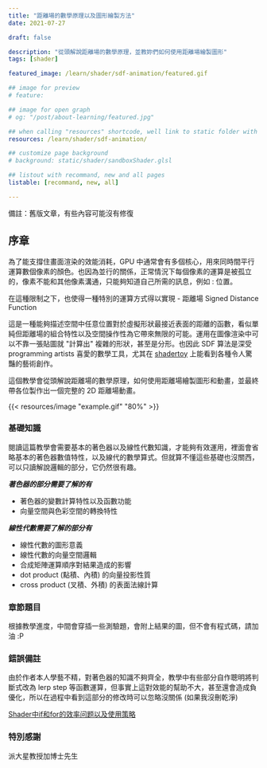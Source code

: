```yaml
---
title: "距離場的數學原理以及圖形繪製方法"
date: 2021-07-27

draft: false

description: "從頭解說距離場的數學原理，並教妳們如何使用距離場繪製圖形"
tags: [shader]

featured_image: /learn/shader/sdf-animation/featured.gif

## image for preview
# feature: 

## image for open graph
# og: "/post/about-learning/featured.jpg"

## when calling "resources" shortcode, well link to static folder with this path 
resources: /learn/shader/sdf-animation/

## customize page background
# background: static/shader/sandboxShader.glsl

## listout with recommand, new and all pages
listable: [recommand, new, all]

---
```


備註：舊版文章，有些內容可能沒有修復

## 序章

為了能支撐住畫面渲染的效能消耗，GPU 中通常會有多個核心，用來同時間平行運算數個像素的顏色。也因為並行的關係，正常情況下每個像素的運算是被孤立的，像素不能和其他像素溝通，只能夠知道自己所需的訊息，例如 : 位置。

在這種限制之下，也使得一種特別的運算方式得以實現 - 距離場 Signed Distance Function

這是一種能夠描述空間中任意位置對於虛擬形狀最接近表面的距離的函數，看似單純但距離場的組合特性以及空間操作性為它帶來無限的可能。運用在圖像渲染中可以不靠一張貼圖就 "計算出" 複雜的形狀，甚至是分形。也因此 SDF 算法是深受 programming artists 喜愛的數學工具，尤其在 [shadertoy](https://www.shadertoy.com/) 上能看到各種令人驚豔的藝術創作。

這個教學會從頭解說距離場的數學原理，如何使用距離場繪製圖形和動畫，並最終帶各位製作出一個完整的 2D 距離場動畫。

{{< resources/image "example.gif" "80%" >}}

### 基礎知識

閱讀這篇教學會需要基本的著色器以及線性代數知識，才能夠有效運用，裡面會省略基本的著色器數值特性，以及線代的數學算式。但就算不懂這些基礎也沒關西，可以只讀解說邏輯的部分，它仍然很有趣。

**_著色器的部分需要了解的有_**

- 著色器的變數計算特性以及函數功能
- 向量空間與色彩空間的轉換特性

**_線性代數需要了解的部分有_**

- 線性代數的圖形意義
- 線性代數的向量空間邏輯
- 合成矩陣運算順序對結果造成的影響
- dot product (點積、內積) 的向量投影性質
- cross product (叉積、外積) 的表面法線計算

### 章節題目

根據教學進度，中間會穿插一些測驗題，會附上結果的圖，但不會有程式碼，請加油 :P

### 錯誤備註

由於作者本人學藝不精，對著色器的知識不夠齊全，教學中有些部分自作聰明將判斷式改為 lerp step 等函數運算，但事實上這對效能的幫助不大，甚至還會造成負優化，所以在過程中看到這部分的修改時可以忽略沒關係 (如果我沒刪乾淨)

[Shader中if和for的效率问题以及使用策略](https://zhuanlan.zhihu.com/p/33260382)

### 特別感謝

派大星教授加博士先生
